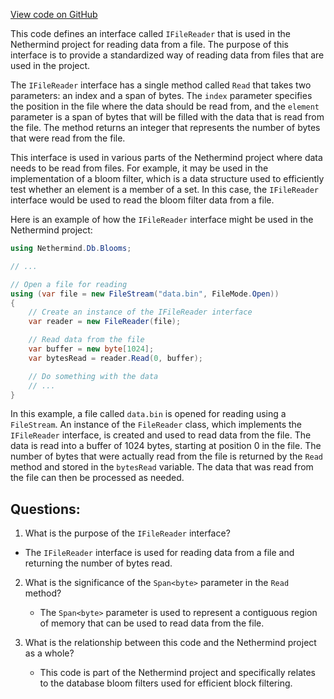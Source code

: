 [View code on GitHub](https://github.com/NethermindEth/nethermind/src/Nethermind/Nethermind.Db/Blooms/IFileReader.cs)

This code defines an interface called `IFileReader` that is used in the Nethermind project for reading data from a file. The purpose of this interface is to provide a standardized way of reading data from files that are used in the project. 

The `IFileReader` interface has a single method called `Read` that takes two parameters: an index and a span of bytes. The `index` parameter specifies the position in the file where the data should be read from, and the `element` parameter is a span of bytes that will be filled with the data that is read from the file. The method returns an integer that represents the number of bytes that were read from the file.

This interface is used in various parts of the Nethermind project where data needs to be read from files. For example, it may be used in the implementation of a bloom filter, which is a data structure used to efficiently test whether an element is a member of a set. In this case, the `IFileReader` interface would be used to read the bloom filter data from a file.

Here is an example of how the `IFileReader` interface might be used in the Nethermind project:

```csharp
using Nethermind.Db.Blooms;

// ...

// Open a file for reading
using (var file = new FileStream("data.bin", FileMode.Open))
{
    // Create an instance of the IFileReader interface
    var reader = new FileReader(file);

    // Read data from the file
    var buffer = new byte[1024];
    var bytesRead = reader.Read(0, buffer);

    // Do something with the data
    // ...
}
```

In this example, a file called `data.bin` is opened for reading using a `FileStream`. An instance of the `FileReader` class, which implements the `IFileReader` interface, is created and used to read data from the file. The data is read into a buffer of 1024 bytes, starting at position 0 in the file. The number of bytes that were actually read from the file is returned by the `Read` method and stored in the `bytesRead` variable. The data that was read from the file can then be processed as needed.
## Questions: 
 1. What is the purpose of the `IFileReader` interface?
   - The `IFileReader` interface is used for reading data from a file and returning the number of bytes read.

2. What is the significance of the `Span<byte>` parameter in the `Read` method?
   - The `Span<byte>` parameter is used to represent a contiguous region of memory that can be used to read data from the file.

3. What is the relationship between this code and the Nethermind project as a whole?
   - This code is part of the Nethermind project and specifically relates to the database bloom filters used for efficient block filtering.